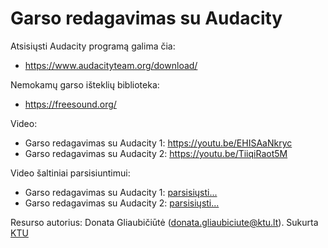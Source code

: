 # Garso redagavimas su Audacity

Atsisiųsti Audacity programą galima čia:
* https://www.audacityteam.org/download/

Nemokamų garso išteklių biblioteka:
* https://freesound.org/

Video:
* Garso redagavimas su Audacity 1: https://youtu.be/EHISAaNkryc
* Garso redagavimas su Audacity 2: https://youtu.be/TiiqiRaot5M

Video šaltiniai parsisiuntimui:
* Garso redagavimas su Audacity 1: [parsisiųsti...](https://player.vimeo.com/progressive_redirect/download/779843058/rendition/1080p/garso_%C4%AFra%C5%A1o_redagavimas_1%20%281080p%29.mp4?loc=external&signature=e8497c56c8c55d105a617d96262fb162be8e4ddf6ac12402f011d7c4aff1cc66)
* Garso redagavimas su Audacity 2: [parsisiųsti...](https://player.vimeo.com/progressive_redirect/download/841754315/rendition/1080p/garso_redagavimas_su_audacity_2%20%281080p%29.mp4?loc=external&signature=3fa3426a8a3c9eefa767299d2b239a4c8ab6088ab117f0b348214858d76aa153)

Resurso autorius: Donata Gliaubičiūtė (donata.gliaubiciute@ktu.lt). Sukurta [KTU](https://ktu.edu)
